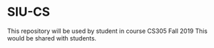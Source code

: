 # SIU-CS
This repository will be used by student in course CS305 Fall 2019
This would be shared with students. 

